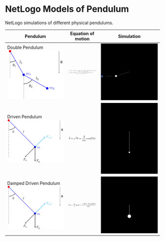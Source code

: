 # NetLogo Models of Pendulum
NetLogo simulations of different physical pendulums.

| Pendulum               | Equation of motion    | Simulation            |
|------------------------|-----------------------|-----------------------|
| Double Pendulum <br> <img src="double-pendulum.png" width="300"/> | <img src="double-equation.png" width="100"/> | <img src="double-simulation.gif" width="300"/> |
| Driven Pendulum <br> <img src="damped-driven-pendulum.png" width="300"/> | <img src="driven-equation.png" width="100"/> | <img src="driven-simulation.gif" width="300"/> |
| Damped Driven Pendulum <br> <img src="damped-driven-pendulum.png" width="300"/> | <img src="damped-driven-equation.png" width="100"/> | <img src="chaotic-simulation.gif" width="300"/> |
